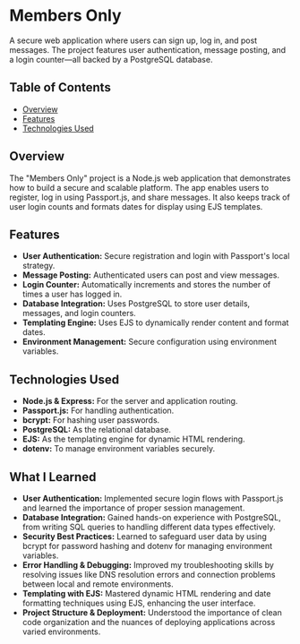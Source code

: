 # Members Only

A secure web application where users can sign up, log in, and post messages. The project features user authentication, message posting, and a login counter—all backed by a PostgreSQL database.

## Table of Contents
- [Overview](#overview)
- [Features](#features)
- [Technologies Used](#technologies-used)

## Overview

The "Members Only" project is a Node.js web application that demonstrates how to build a secure and scalable platform. The app enables users to register, log in using Passport.js, and share messages. It also keeps track of user login counts and formats dates for display using EJS templates.

## Features

- **User Authentication:** Secure registration and login with Passport's local strategy.
- **Message Posting:** Authenticated users can post and view messages.
- **Login Counter:** Automatically increments and stores the number of times a user has logged in.
- **Database Integration:** Uses PostgreSQL to store user details, messages, and login counters.
- **Templating Engine:** Uses EJS to dynamically render content and format dates.
- **Environment Management:** Secure configuration using environment variables.

## Technologies Used

- **Node.js & Express:** For the server and application routing.
- **Passport.js:** For handling authentication.
- **bcrypt:** For hashing user passwords.
- **PostgreSQL:** As the relational database.
- **EJS:** As the templating engine for dynamic HTML rendering.
- **dotenv:** To manage environment variables securely.

## What I Learned

- **User Authentication:** Implemented secure login flows with Passport.js and learned the importance of proper session management.
- **Database Integration:** Gained hands-on experience with PostgreSQL, from writing SQL queries to handling different data types effectively.
- **Security Best Practices:** Learned to safeguard user data by using bcrypt for password hashing and dotenv for managing environment variables.
- **Error Handling & Debugging:** Improved my troubleshooting skills by resolving issues like DNS resolution errors and connection problems between local and remote environments.
- **Templating with EJS:** Mastered dynamic HTML rendering and date formatting techniques using EJS, enhancing the user interface.
- **Project Structure & Deployment:** Understood the importance of clean code organization and the nuances of deploying applications across varied environments.



